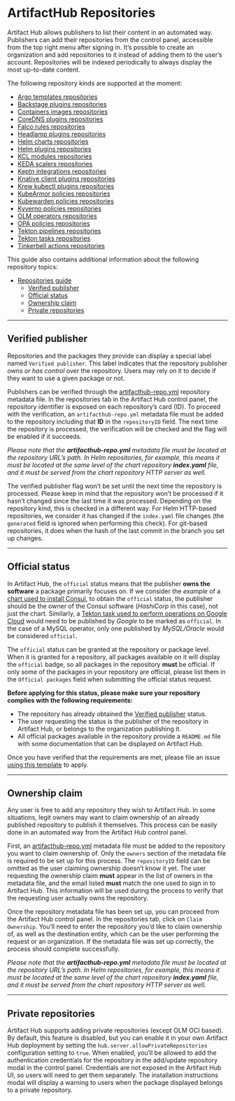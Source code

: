 # **ArtifactHub Repositories**

Artifact Hub allows publishers to list their content in an automated way. Publishers can add their repositories from the control panel, accessible from the top right menu after signing in. It’s possible to create an organization and add repositories to it instead of adding them to the user’s account. Repositories will be indexed periodically to always display the most up-to-date content.

The following repository kinds are supported at the moment:

- [Argo templates repositories](https://artifacthub.io/docs/argo_templates_repositories)
- [Backstage plugins repositories](https://artifacthub.io/docs/backstage_plugins_repositories)
- [Containers images repositories](https://artifacthub.io/docs/container_images_repositories)
- [CoreDNS plugins repositories](https://artifacthub.io/docs/coredns_plugins_repositories)
- [Falco rules repositories](https://artifacthub.io/docs/falco_rules_repositories)
- [Headlamp plugins repositories](https://artifacthub.io/docs/headlamp_plugins_repositories)
- [Helm charts repositories](https://artifacthub.io/docs/helm_charts_repositories)
- [Helm plugins repositories](https://artifacthub.io/docs/helm_plugins_repositories)
- [KCL modules repositories](https://artifacthub.io/docs/kcl_modules_repositories)
- [KEDA scalers repositories](https://artifacthub.io/docs/keda_scalers_repositories)
- [Keptn integrations repositories](https://artifacthub.io/docs/keptn_integrations_repositories)
- [Knative client plugins repositories](https://artifacthub.io/docs/knative_client_plugins_repositories)
- [Krew kubectl plugins repositories](https://artifacthub.io/docs/krew_kubectl_plugins_repositories)
- [KubeArmor policies repositories](https://artifacthub.io/docs/kubearmor_policies_repositories)
- [Kubewarden policies repositories](https://artifacthub.io/docs/kubewarden_policies_repositories)
- [Kyverno policies repositories](https://artifacthub.io/docs/kyverno_policies_repositories)
- [OLM operators repositories](https://artifacthub.io/docs/olm_operators_repositories)
- [OPA policies repositories](https://artifacthub.io/docs/opa_policies_repositories)
- [Tekton pipelines repositories](https://artifacthub.io/docs/tekton_pipelines_repositories)
- [Tekton tasks repositories](https://artifacthub.io/docs/tekton_tasks_repositories)
- [Tinkerbell actions repositories](https://artifacthub.io/docs/tinkerbell_actions_repositories)

This guide also contains additional information about the following repository topics:

- [Repositories guide](https://artifacthub.io/docs/topics/repositories/#repositories-guide)
    - [Verified publisher](https://artifacthub.io/docs/topics/repositories/#verified-publisher)
    - [Official status](https://artifacthub.io/docs/topics/repositories/#official-status)
    - [Ownership claim](https://artifacthub.io/docs/topics/repositories/#ownership-claim)
    - [Private repositories](https://artifacthub.io/docs/topics/repositories/#private-repositories)

---

## **Verified publisher**

Repositories and the packages they provide can display a special label named `Verified publisher`. This label indicates that the repository publisher *owns or has control* over the repository. Users may rely on it to decide if they want to use a given package or not.

Publishers can be verified through the [artifacthub-repo.yml](https://github.com/artifacthub/hub/blob/master/docs/metadata/artifacthub-repo.yml) repository metadata file. In the repositories tab in the Artifact Hub control panel, the repository identifier is exposed on each repository’s card (ID). To proceed with the verification, an `artifacthub-repo.yml` metadata file must be added to the repository including that **ID** in the `repositoryID` field. The next time the repository is processed, the verification will be checked and the flag will be enabled if it succeeds.

*Please note that the **artifacthub-repo.yml** metadata file must be located at the repository URL’s path. In Helm repositories, for example, this means it must be located at the same level of the chart repository **index.yaml** file, and it must be served from the chart repository HTTP server as well.*

The verified publisher flag won’t be set until the next time the repository is processed. Please keep in mind that the repository won’t be processed if it hasn’t changed since the last time it was processed. Depending on the repository kind, this is checked in a different way. For Helm HTTP-based repositories, we consider it has changed if the `index.yaml` file changes (the `generated` field is ignored when performing this check). For git-based repositories, it does when the hash of the last commit in the branch you set up changes.

---

## **Official status**

In Artifact Hub, the `official` status means that the publisher **owns the software** a package primarily focuses on. If we consider the *example* of a [chart used to install Consul](https://artifacthub.io/packages/helm/hashicorp/consul), to obtain the `official` status, the publisher should be the owner of the Consul software (*HashiCorp* in this case), not just the chart. Similarly, a [Tekton task used to perform operations on Google Cloud](https://artifacthub.io/packages/tekton-task/tekton-catalog-tasks/gcloud) would need to be published by *Google* to be marked as `official`. In the case of a MySQL operator, only one published by *MySQL/Oracle* would be considered `official`.

The `official` status can be granted at the repository or package level. When it is granted for a repository, all packages available on it will display the `official` badge, so all packages in the repository **must** be official. If only some of the packages in your repository are official, please list them in the `Official packages` field when submitting the official status request.

**Before applying for this status, please make sure your repository complies with the following requirements:**

- The repository has already obtained the [Verified publisher](https://artifacthub.io/docs/topics/repositories/#verified-publisher) status.
- The user requesting the status is the publisher of the repository in Artifact Hub, or belongs to the organization publishing it.
- All official packages available in the repository provide a `README.md` file with some documentation that can be displayed on Artifact Hub.

Once you have verified that the requirements are met, please file an issue [using this template](https://github.com/artifacthub/hub/issues/new?assignees=&labels=official+status+request&template=official-status-request.md&title=%5BOFFICIAL%5D+Your+repository+or+project+name) to apply.

---

## **Ownership claim**

Any user is free to add any repository they wish to Artifact Hub. In some situations, legit owners may want to claim ownership of an already published repository to publish it themselves. This process can be easily done in an automated way from the Artifact Hub control panel.

First, an [artifacthub-repo.yml](https://github.com/artifacthub/hub/blob/master/docs/metadata/artifacthub-repo.yml) metadata file must be added to the repository you want to claim ownership of. Only the `owners` section of the metadata file is required to be set up for this process. The `repositoryID` field can be omitted as the user claiming ownership doesn’t know it yet. The user requesting the ownership claim **must** appear in the list of owners in the metadata file, and the email listed **must** match the one used to sign in to Artifact Hub. This information will be used during the process to verify that the requesting user actually owns the repository.

Once the repository metadata file has been set up, you can proceed from the Artifact Hub control panel. In the repositories tab, click on `Claim Ownership`. You’ll need to enter the repository you’d like to claim ownership of, as well as the destination entity, which can be the user performing the request or an organization. If the metadata file was set up correctly, the process should complete successfully.

*Please note that the **artifacthub-repo.yml** metadata file must be located at the repository URL’s path. In Helm repositories, for example, this means it must be located at the same level of the chart repository **index.yaml** file, and it must be served from the chart repository HTTP server as well.*

---

## **Private repositories**

Artifact Hub supports adding private repositories (except OLM OCI based). By default, this feature is disabled, but you can enable it in your own Artifact Hub deployment by setting the `hub.server.allowPrivateRepositories` configuration setting to `true`. When enabled, you’ll be allowed to add the authentication credentials for the repository in the add/update repository modal in the control panel. Credentials are not exposed in the Artifact Hub UI, so users will need to get them separately. The installation instructions modal will display a warning to users when the package displayed belongs to a private repository.
